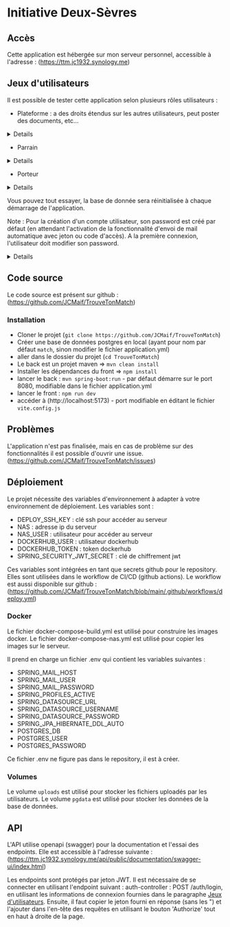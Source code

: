 # Initiative Deux-Sèvres

## Accès
Cette application est hébergée sur mon serveur personnel, accessible à l'adresse :
(https://ttm.jc1932.synology.me)

## Jeux d'utilisateurs
Il est possible de tester cette application selon plusieurs rôles utilisateurs :

* Plateforme : a des droits étendus sur les autres utilisateurs, peut poster des documents, etc...

<details>

username : plateforme1
password : plateforme

</details>

* Parrain
<details>

username : parrain1
password : parrain

username : parrain2
password : parrain

</details>

* Porteur

<details>

username : porteur1
password : porteur

username : porteur2
password : porteur

username : porteur2
password : porteur

</details>

Vous pouvez tout essayer, la base de donnée sera réinitialisée à chaque démarrage de l'application.

Note : Pour la création d'un compte utilisateur, son password est créé par défaut (en attendant l'activation de la fonctionnalité d'envoi de mail automatique avec jeton ou code d'accès).
A la première connexion, l'utilisateur doit modifier son password.

<details>
password par défaut : `password321`
</details>

## Code source

Le code source est présent sur github : (https://github.com/JCMaif/TrouveTonMatch)

### Installation

* Cloner le projet (`git clone https://github.com/JCMaif/TrouveTonMatch`)
* Créer une base de données postgres en local (ayant pour nom par défaut `match`, sinon modifier le fichier application.yml)
* aller dans le dossier du projet (`cd TrouveTonMatch`)
* Le back est un projet maven => `mvn clean install`
* Installer les dépendances du front => `npm install`
* lancer le back : `mvn spring-boot:run` - par défaut démarre sur le port 8080, modifiable dans le fichier application.yml
* lancer le front : `npm run dev`
* accéder à (http://localhost:5173) - port modifiable en éditant le fichier `vite.config.js`

## Problèmes

L'application n'est pas finalisée, mais en cas de problème sur des fonctionnalités il est possible d'ouvrir une issue.
(https://github.com/JCMaif/TrouveTonMatch/issues)

## Déploiement

Le projet nécessite des variables d'environnement à adapter à votre environnement de déploiement. Les variables sont :
* DEPLOY_SSH_KEY : clé ssh pour accéder au serveur
* NAS : adresse ip du serveur
* NAS_USER : utilisateur pour accéder au serveur
* DOCKERHUB_USER : utilisateur dockerhub
* DOCKERHUB_TOKEN : token dockerhub
* SPRING_SECURITY_JWT_SECRET : clé de chiffrement jwt

Ces variables sont intégrées en tant que secrets github pour le repository. Elles sont utilisées dans le workflow de CI/CD (github actions).
Le workflow est aussi disponible sur github : (https://github.com/JCMaif/TrouveTonMatch/blob/main/.github/workflows/deploy.yml)

### Docker

Le fichier docker-compose-build.yml est utilisé pour construire les images docker.
Le fichier docker-compose-nas.yml est utilisé pour copier les images sur le serveur.

Il prend en charge un fichier .env qui contient les variables suivantes :
* SPRING_MAIL_HOST
* SPRING_MAIL_USER
* SPRING_MAIL_PASSWORD
* SPRING_PROFILES_ACTIVE
* SPRING_DATASOURCE_URL
* SPRING_DATASOURCE_USERNAME
* SPRING_DATASOURCE_PASSWORD
* SPRING_JPA_HIBERNATE_DDL_AUTO
* POSTGRES_DB
* POSTGRES_USER
* POSTGRES_PASSWORD

Ce fichier .env ne figure pas dans le repository, il est à créer.

### Volumes

Le volume `uploads` est utilisé pour stocker les fichiers uploadés par les utilisateurs.
Le volume `pgdata` est utilisé pour stocker les données de la base de données.

## API

L'API utilise openapi (swagger) pour la documentation et l'essai des endpoints.
Elle est accessible à l'adresse suivante :
(https://ttm.jc1932.synology.me/api/public/documentation/swagger-ui/index.html)

Les endpoints sont protégés par jeton JWT. Il est nécessaire de se connecter en utilisant l'endpoint suivant : auth-controller : POST /auth/login, en utilisant les informations de connexion fournies dans le paragraphe [Jeux d'utilisateurs](#jeux-dutilisateurs).
Ensuite, il faut copier le jeton fourni en réponse (sans les ") et l'ajouter dans l'en-tête des requêtes en utilisant le bouton 'Authorize' tout en haut à droite de la page.